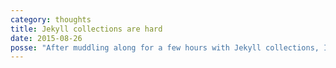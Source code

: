 ```yaml
---
category: thoughts
title: Jekyll collections are hard
date: 2015-08-26
posse: "After muddling along for a few hours with Jekyll collections, I now have a home for my thoughts and links. Now to #POSSE #indieweb"
---
```


